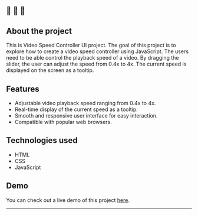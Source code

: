 ## 🔔 🔔 🔔

## About the project

This is Video Speed Controller UI project. The goal of this project is to explore how to create a video speed controller using JavaScript. The users need to be able control the playback speed of a video. By dragging the slider, the user can adjust the speed from 0.4x to 4x. The current speed is displayed on the screen as a tooltip.


## Features

- Adjustable video playback speed ranging from 0.4x to 4x.
- Real-time display of the current speed as a tooltip.
- Smooth and responsive user interface for easy interaction.
- Compatible with popular web browsers.

## Technologies used

- HTML
- CSS
- JavaScript

## Demo

You can check out a live demo of this project [here](https://elenacoder.github.io/JavaScript30-Projects/project-28-video-speed-controller-ui/).

---